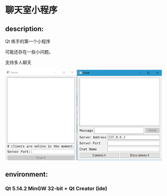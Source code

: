 # 聊天室小程序



## description:

Qt 练手的第一个小程序

可能还存在一些小问题。

支持多人聊天

![view](view.png)



## environment:

### Qt 5.14.2 MinGW 32-bit + Qt Creator (ide)

